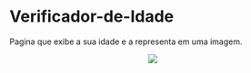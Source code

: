 # Verificador-de-Idade
 Pagina que exibe a sua idade e a representa em uma imagem.

<p align="center">
<img src="http://img.shields.io/static/v1?label=STATUS&message=EM%20DESENVOLVIMENTO&color=GREEN&style=for-the-badge"/>
</p>
